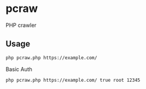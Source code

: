 # pcraw
PHP crawler

## Usage

```bash
php pcraw.php https://example.com/
```

Basic Auth

```bash
php pcraw.php https://example.com/ true root 12345
```
